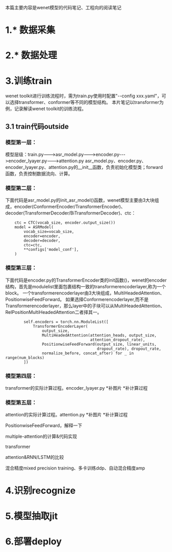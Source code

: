 本篇主要内容是wenet模型的代码笔记、工程向的阅读笔记

# 1.* 数据采集

# 2.* 数据处理

# 3.训练train

wenet toolkit进行训练流程时，需为train.py使用时配置"--config xxx.yaml"，可以选择transformer、conformer等不同的模型结构。
本片笔记以transformer为例，记录解读wenet toolkit的训练流程。


## 3.1 train代码outside

### 模型第一层：
模型层级：train.py--->asr_model.py--->encoder.py--->encoder_lyayer.py--->attention.py
asr_model.py、encoder.py、encoder_lyayer.py、attention.py的__init__函数，负责初始化模型类；forward函数，负责控制数据流向、计算。
### 模型第二层：
下面代码是asr_model.py的init_asr_model()函数，wenet模型主要由3大块组成，encoder(ConformerEncoder/TransformerEncoder)、decoder(TransformerDecoder/BiTransformerDecoder)、ctc：
```
    ctc = CTC(vocab_size, encoder.output_size())
    model = ASRModel(
        vocab_size=vocab_size,
        encoder=encoder,
        decoder=decoder,
        ctc=ctc,
        **configs['model_conf'],
    )
```
### 模型第三层：
下面代码是encoder.py的TransformerEncoder类的init函数()，wenet的encoder结构，首先是modulelist里面包裹结构一致的transformerencoderlayer,称为一个block。
一个transformerencoderlayer由3大块组成，MultiHeadedAttention、PositionwiseFeedForward。
如果选择Conformerencoderlayer,而不是Transformerencoderlayer，那么layer中的子块可以从MultiHeadedAttention、RelPositionMultiHeadedAttention二者择其一。
```
        self.encoders = torch.nn.ModuleList([
            TransformerEncoderLayer(
                output_size,
                MultiHeadedAttention(attention_heads, output_size,
                                     attention_dropout_rate),
                PositionwiseFeedForward(output_size, linear_units,
                                        dropout_rate), dropout_rate,
                normalize_before, concat_after) for _ in range(num_blocks)
        ])
```

### 模型第四层：
transformer的实际计算过程。encoder_lyayer.py
*补图片
*补计算过程

### 模型第五层：
attention的实际计算过程。attention.py
*补图片
*补计算过程

PositionwiseFeedForward，解释一下




multiple-attention的计算&代码实现

transformer

attention&RNN/LSTM的比较

混合精度mixed precision training、多卡训练ddp、自动混合精度amp




# 4.识别recognize

# 5.模型抽取jit

# 6.部署deploy
